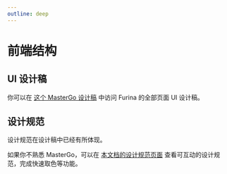 ```yaml
---
outline: deep
---
```


# 前端结构

## UI 设计稿

你可以在 [这个 MasterGo 设计稿](https://mastergo.com/goto/vGuyhLw5?page_id=M&file=111086002830316) 中访问 Furina 的全部页面 UI 设计稿。

## 设计规范

设计规范在设计稿中已经有所体现。

如果你不熟悉 MasterGo，可以在 [本文档的设计规范页面](./furina-design-guidelines) 查看可互动的设计规范，完成快速取色等功能。
